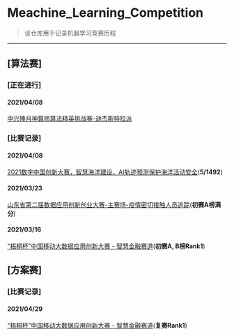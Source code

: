 # Meachine_Learning_Competition

> 该仓库用于记录机器学习竞赛历程

---
## [算法赛]
### [正在进行]
#### 2021/04/08
[中兴捧月神算师算法精英挑战赛-迪杰斯特拉派](https://github.com/qhykwsw/ZTE-2021-Dijkstra)

### [比赛记录]
#### 2021/04/08
[2021数字中国创新大赛，智慧海洋建设，AI轨迹预测保护海洋活动安全](https://github.com/qhykwsw/ocean_tracking)(**5/1492**)
#### 2021/03/23
[山东省第二届数据应用创新创业大赛-主赛场-疫情密切接触人员追踪](https://github.com/qhykwsw/people_tracking)(**初赛A榜满分**)
#### 2021/03/16
[“梧桐杯”中国移动大数据应用创新大赛 - 智慧金融赛道](https://github.com/qhykwsw/wutong)(**初赛A, B榜Rank1**)


## [方案赛]
### [比赛记录]
#### 2021/04/29
[“梧桐杯”中国移动大数据应用创新大赛 - 智慧金融赛道](https://github.com/qhykwsw/wutong)(**复赛Rank1**)
